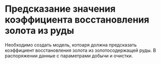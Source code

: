 # Предсказание значения коэффициента восстановления золота из руды
Необходимо создать модель, котоаря должна предсказать коэффициент восстановления золота из золотосодержащей руды. В распоряжении данные с параметрами добычи и очистки.
